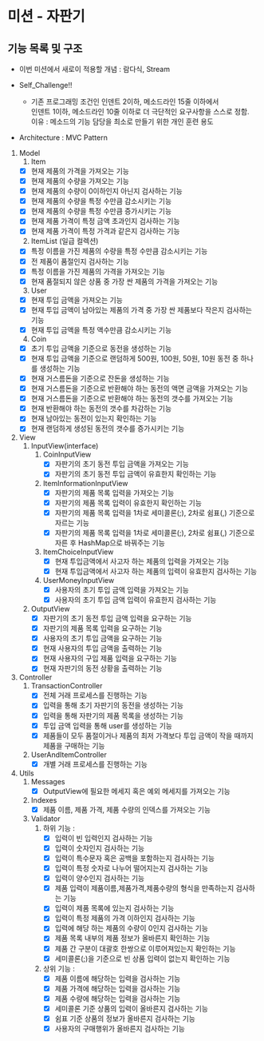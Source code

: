 # 미션 - 자판기

## 기능 목록 및 구조

- 이번 미션에서 새로이 적용할 개념 : 람다식, Stream
- Self_Challenge!!
  - 기존 프로그래밍 조건인 인덴트 2이하, 메소드라인 15줄 이하에서 <br>
                     인덴트 1이하, 메소드라인 10줄 이하로 더 극단적인 요구사항을 스스로 정함.<br>
                     이유 : 메소드의 기능 담당을 최소로 만들기 위한 개인 훈련 용도

- Architecture : MVC Pattern

1. Model
   1. Item
   - [x] 현재 제품의 가격을 가져오는 기능
   - [x] 현재 제품의 수량을 가져오는 기능
   - [x] 현재 제품의 수량이 0이하인지 아닌지 검사하는 기능
   - [x] 현재 제품의 수량을 특정 수만큼 감소시키는 기능
   - [x] 현재 제품의 수량을 특정 수만큼 증가시키는 기능
   - [x] 현재 제품 가격이 특정 금액 초과인지 검사하는 기능
   - [x] 현재 제품 가격이 특정 가격과 같은지 검사하는 기능
   2. ItemList (일급 컬렉션)
   - [x] 특정 이름을 가진 제품의 수량을 특정 수만큼 감소시키는 기능
   - [x] 전 제품이 품절인지 검사하는 기능
   - [x] 특정 이름을 가진 제품의 가격을 가져오는 기능
   - [x] 현재 품절되지 않은 상품 중 가장 싼 제품의 가격을 가져오는 기능
   3. User
   - [x] 현재 투입 금액을 가져오는 기능
   - [x] 현재 투입 금액이 남아있는 제품의 가격 중 가장 싼 제품보다 작은지 검사하는 기능
   - [x] 현재 투입 금액을 특정 액수만큼 감소시키는 기능
   4. Coin
   - [x] 초기 투입 금액을 기준으로 동전을 생성하는 기능
   - [x] 현재 투입 금액을 기준으로 랜덤하게 500원, 100원, 50원, 10원 동전 중 하나를 생성하는 기능
   - [x] 현재 거스름돈을 기준으로 잔돈을 생성하는 기능
   - [x] 현재 거스름돈을 기준으로 반환해야 하는 동전의 액면 금액을 가져오는 기능
   - [x] 현재 거스름돈을 기준으로 반환해야 하는 동전의 갯수를 가져오는 기능
   - [x] 현재 반환해야 하는 동전의 갯수를 차감하는 기능
   - [x] 현재 남아있는 동전이 있는지 확인하는 기능
   - [x] 현재 랜덤하게 생성된 동전의 갯수를 증가시키는 기능
   
2. View
   1. InputView(interface)
      1. CoinInputView
         - [x] 자판기의 초기 동전 투입 금액을 가져오는 기능
         - [x] 자판기의 초기 동전 투입 금액이 유효한지 확인하는 기능
      2. ItemInformationInputView
         - [x] 자판기의 제품 목록 입력을 가져오는 기능
         - [x] 자판기의 제품 목록 입력이 유효한지 확인하는 기능
         - [x] 자판기의 제품 목록 입력을 1차로 세미콜론(;), 2차로 쉼표(,) 기준으로 자르는 기능
         - [x] 자판기의 제품 목록 입력을 1차로 세미콜론(;), 2차로 쉼표(,) 기준으로 자른 후 HashMap으로 바꿔주는 기능
      3. ItemChoiceInputView
         - [x] 현재 투입금액에서 사고자 하는 제품의 입력을 가져오는 기능
         - [x] 현재 투입금액에서 사고자 하는 제품의 입력이 유효한지 검사하는 기능
      4. UserMoneyInputView
         - [x] 사용자의 초기 투입 금액 입력을 가져오는 기능
         - [x] 사용자의 초기 투입 금액 입력이 유효한지 검사하는 기능
   2. OutputView
      - [x] 자판기의 초기 동전 투입 금액 입력을 요구하는 기능
      - [x] 자판기의 제품 목록 입력을 요구하는 기능
      - [x] 사용자의 초기 투입 금액을 요구하는 기능
      - [x] 현재 사용자의 투입 금액을 출력하는 기능
      - [x] 현재 사용자의 구입 제품 입력을 요구하는 기능
      - [x] 현재 자판기의 동전 상황을 출력하는 기능

3. Controller
   1. TransactionController
      - [x] 전체 거래 프로세스를 진행하는 기능
      - [x] 입력을 통해 초기 자판기의 동전을 생성하는 기능
      - [x] 입력을 통해 자판기의 제품 목록을 생성하는 기능
      - [x] 투입 금액 입력을 통해 user를 생성하는 기능
      - [x] 제품들이 모두 품절이거나 제품의 최저 가격보다 투입 금액이 작을 때까지 제품을 구매하는 기능
   2. UserAndItemController
      - [x] 개별 거래 프로세스를 진행하는 기능

4. Utils
   1. Messages
      - [x] OutputView에 필요한 메세지 혹은 예외 메세지를 가져오는 기능
   2. Indexes
      - [x] 제품 이름, 제품 가격, 제품 수량의 인덱스를 가져오는 기능
   3. Validator
      1. 하위 기능 : 
         - [x] 입력이 빈 입력인지 검사하는 기능
         - [x] 입력이 숫자인지 검사하는 기능
         - [x] 입력이 특수문자 혹은 공백을 포함하는지 검사하는 기능
         - [x] 입력이 특정 숫자로 나누어 떨어지는지 검사하는 기능
         - [x] 입력이 양수인지 검사하는 기능
         - [x] 제품 입력이 제품이름,제품가격,제품수량의 형식을 만족하는지 검사하는 기능
         - [x] 입력이 제품 목록에 있는지 검사하는 기능
         - [x] 입력이 특정 제품의 가격 이하인지 검사하는 기능
         - [x] 입력에 해당 하는 제품의 수량이 0인지 검사하는 기능
         - [x] 제품 목록 내부의 제품 정보가 올바른지 확인하는 기능
         - [x] 제품 간 구분이 대괄호 한쌍으로 이루어져있는지 확인하는 기능
         - [x] 세미콜론(;)을 기준으로 빈 상품 입력이 없는지 확인하는 기능
      2. 상위 기능 :
         - [x] 제품 이름에 해당하는 입력을 검사하는 기능
         - [x] 제품 가격에 해당하는 입력을 검사하는 기능
         - [x] 제품 수량에 해당하는 입력을 검사하는 기능
         - [x] 세미콜론 기준 상품의 입력이 올바른지 검사하는 기능
         - [x] 쉼표 기준 상품의 정보가 올바른지 검사하는 기능
         - [x] 사용자의 구매행위가 올바른지 검사하는 기능